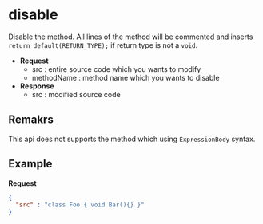 disable
====
Disable the method. All lines of the method will be commented and inserts `return default(RETURN_TYPE);` if return type is not a `void`.

* __Request__
  * src : entire source code which you wants to modify
  * methodName : method name which you wants to disable
* __Response__
  * src : modified source code 

Remakrs
----
This api does not supports the method which using `ExpressionBody` syntax. 

Example
----
__Request__
```json
{
  "src" : "class Foo { void Bar(){} }"
}
```
